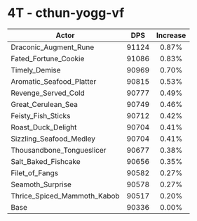 # 4T - cthun-yogg-vf
| Actor | DPS | Increase |
|---|:---:|:---:|
|Draconic_Augment_Rune|91124|0.87%|
|Fated_Fortune_Cookie|91086|0.83%|
|Timely_Demise|90969|0.70%|
|Aromatic_Seafood_Platter|90815|0.53%|
|Revenge_Served_Cold|90777|0.49%|
|Great_Cerulean_Sea|90749|0.46%|
|Feisty_Fish_Sticks|90712|0.42%|
|Roast_Duck_Delight|90704|0.41%|
|Sizzling_Seafood_Medley|90704|0.41%|
|Thousandbone_Tongueslicer|90677|0.38%|
|Salt_Baked_Fishcake|90656|0.35%|
|Filet_of_Fangs|90582|0.27%|
|Seamoth_Surprise|90578|0.27%|
|Thrice_Spiced_Mammoth_Kabob|90517|0.20%|
|Base|90336|0.00%|
